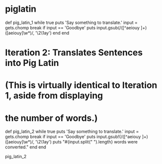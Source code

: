piglatin
========
def pig_latin_1
  while true
    puts 'Say something to translate.'
    input = gets.chomp
    break if input == 'Goodbye'
    puts input.gsub(/([^aeiouy ]+)([aeiouy]\w*)/, '\2\1ay')
  end
end
 
# Iteration 2: Translates Sentences into Pig Latin
# (This is virtually identical to Iteration 1, aside from displaying
# the number of words.)
 
def pig_latin_2
  while true
    puts 'Say something to translate.'
    input = gets.chomp
    break if input == 'Goodbye'
    puts input.gsub!(/([^aeiouy ]+)([aeiouy]\w*)/, '\2\1ay')
    puts "#{input.split(" ").length} words were converted."
  end
end
 
pig_latin_2
